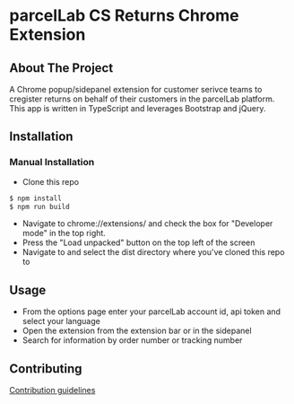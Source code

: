 # parcelLab CS Returns Chrome Extension

## About The Project
A Chrome popup/sidepanel extension for customer serivce teams to cregister returns on behalf of their customers in the parcelLab platform. This app is written in TypeScript and leverages Bootstrap and jQuery.

## Installation

### Manual Installation
- Clone this repo
```bash  
$ npm install
$ npm run build
```
- Navigate to chrome://extensions/ and check the box for "Developer mode" in the top right.
- Press the "Load unpacked" button on the top left of the screen
- Navigate to and select the dist directory where you've cloned this repo to

## Usage

- From the options page enter your parcelLab account id, api token and select your language
- Open the extension from the extension bar or in the sidepanel
- Search for information by order number or tracking number

## Contributing

[Contribution guidelines](CONTRIBUTING.md)
